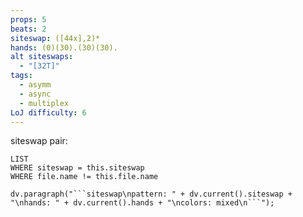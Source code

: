 ```yaml
---
props: 5
beats: 2
siteswap: ([44x],2)*
hands: (0)(30).(30)(30).
alt siteswaps:
  - "[32T]"
tags:
  - asymm
  - async
  - multiplex
LoJ difficulty: 6
---
```


siteswap pair:
```dataview
LIST
WHERE siteswap = this.siteswap
WHERE file.name != this.file.name
```
```dataviewjs
dv.paragraph("```siteswap\npattern: " + dv.current().siteswap + "\nhands: " + dv.current().hands + "\ncolors: mixed\n```");
```
